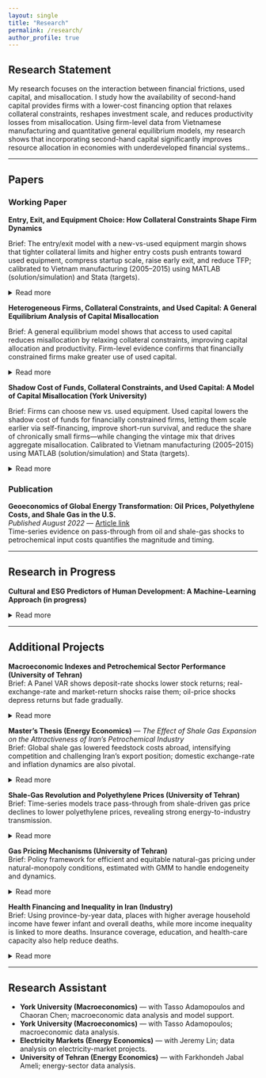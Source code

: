 ```yaml
---
layout: single
title: "Research"
permalink: /research/
author_profile: true
---
```


## Research Statement
My research focuses on the interaction between financial frictions, used capital, and misallocation. I study how the availability of second-hand capital provides firms with a lower-cost financing option that relaxes collateral constraints, reshapes investment scale, and reduces productivity losses from misallocation. Using firm-level data from Vietnamese manufacturing and quantitative general equilibrium models, my research shows that incorporating second-hand capital significantly improves resource allocation in economies with underdeveloped financial systems..

---

## Papers

### Working Paper
**Entry, Exit, and Equipment Choice: How Collateral Constraints Shape Firm Dynamics**  

Brief: The entry/exit model with a new-vs-used equipment margin shows that tighter collateral limits and higher entry costs push entrants toward used equipment, compress startup scale, raise early exit, and reduce TFP; calibrated to Vietnam manufacturing (2005–2015) using MATLAB (solution/simulation) and Stata (targets).
<details><summary>Read more</summary>
I develop a heterogeneous-firm model with entry, exit, and an explicit choice between new and used equipment. Two frictions—collateral limits and entry costs—govern market access, startup scale, vintage at birth, leverage, and survival. The used stock evolves realistically: each period, some new equipment transitions into the used pool, and some used equipment retires. I solve and simulate the model in MATLAB (collocation plus large-panel simulations) and build calibration targets in Stata from Vietnam’s 2005–2015 manufacturing data, including the used-investment share, debt-to-GDP, output volatility, and short- to medium-run persistence. The framework quantifies how tighter finance and higher entry fees push marginal entrants toward cheaper used equipment and smaller initial scale, increasing early-life exit and lowering TFP through composition and scale distortions. Policy counterfactuals compare lowering entry fees with relaxing collateral limits, tracing impacts on entry and exit, the cohort vintage mix, leverage, output moments, and productivity.
</details>

**Heterogeneous Firms, Collateral Constraints, and Used Capital: A General Equilibrium Analysis of Capital Misallocation**

Brief: A general equilibrium model shows that access to used capital reduces misallocation by relaxing collateral constraints, improving capital allocation and productivity. Firm-level evidence confirms that financially constrained firms make greater use of used capital.
<details><summary>Read more</summary>
This study examines how used capital helps reduce the productivity losses created by financial frictions in developing economies. Drawing on Vietnamese manufacturing data, it develops a general equilibrium model in which heterogeneous firms rent both new and used capital while facing collateral constraints. Because used capital is cheaper to rent and requires less collateral, constrained firms are able to operate closer to their efficient scale, which improves aggregate efficiency. The model shows that when used capital is available, misallocation losses are markedly lower than in an economy restricted to new capital. Firm-level evidence further confirms that financially constrained firms rely more heavily on used capital, in line with the theoretical predictions. Together, these findings suggest that secondary markets for used capital serve as a key channel for relaxing borrowing constraints and enhancing resource allocation in economies with underdeveloped financial systems.
</details>


**Shadow Cost of Funds, Collateral Constraints, and Used Capital: A Model of Capital Misallocation (York University)**

Brief: Firms can choose new vs. used equipment. Used capital lowers the shadow cost of funds for financially constrained firms, letting them scale earlier via self-financing, improve short-run survival, and reduce the share of chronically small firms—while changing the vintage mix that drives aggregate misallocation. Calibrated to Vietnam manufacturing (2005–2015) using MATLAB (solution/simulation) and Stata (targets).
<details><summary>Read more</summary>
This paper builds a firm-dynamics model (no entry margin here) with a collateral-style affordability cap and a **shadow cost of funds** that summarizes financing tightness. The key addition is a **vintage choice**: firms can buy **new** equipment (more durable, higher price) or **used** equipment (cheaper up front, faster wear). Because the upfront outlay is smaller, used capital acts as a **financing relief channel**—constrained firms expand capacity sooner and rely less on external funds while **self-financing** builds assets. The used stock evolves each period as some new equipment becomes used and some used equipment retires.
Implementation uses MATLAB for collocation and large-panel simulation; Stata constructs 2005–2015 targets from Vietnam manufacturing (used-investment share, debt-to-GDP, output volatility, and persistence). Draft findings: (i) used capital helps constrained firms scale earlier and survive initial years; (ii) large, unconstrained firms barely change vintage; (iii) aggregate implications run through the vintage mix and scale distribution, informing misallocation and TFP.
</details>





### Publication
**Geoeconomics of Global Energy Transformation: Oil Prices, Polyethylene Costs, and Shale Gas in the U.S.**  
*Published August 2022* — 
<a href="https://wsps.ut.ac.ir/article_93569.html" target="_blank" rel="noopener noreferrer">Article link</a>  
Time-series evidence on pass-through from oil and shale-gas shocks to petrochemical input costs quantifies the magnitude and timing.

---

## Research in Progress

**Cultural and ESG Predictors of Human Development: A Machine-Learning Approach (in progress)**  
<details><summary>Read more</summary>
This project integrates **environmental, social, and governance (ESG) indicators** with **Hofstede’s cultural dimensions** to build a predictive model of the Human Development Index (HDI). Using techniques such as **gradient boosting, penalized regression, and unsupervised clustering**, the framework identifies nonlinear interactions and latent groupings in high-dimensional data. The research highlights how cultural values, governance quality, and sustainability practices jointly shape human development outcomes. It not only improves forecasting accuracy relative to traditional models but also uncovers policy-relevant pathways, showing, for example, how combinations of governance strength and cultural orientation condition the returns to social investment. By merging cross-country datasets with advanced machine learning, the project advances the measurement of development and provides a richer understanding of the institutional and cultural drivers of long-run welfare.
</details>


---

## Additional Projects

**Macroeconomic Indexes and Petrochemical Sector Performance (University of Tehran)**  
Brief: A Panel VAR shows deposit-rate shocks lower stock returns; real-exchange-rate and market-return shocks raise them; oil-price shocks depress returns but fade gradually.  
<details><summary>Read more</summary>
In this study, I apply a PVAR to examine how oil prices, real exchange rates, deposit rates, and market returns shape stock returns in Iran’s petrochemical sector. Impulse–response functions show deposit-rate shocks reduce returns, exchange-rate shocks increase them, and oil shocks have a negative yet diminishing effect across quarters—highlighting persistent macro-financial channels shaping firm performance.
</details>

**Master’s Thesis (Energy Economics)** — *The Effect of Shale Gas Expansion on the Attractiveness of Iran’s Petrochemical Industry*  
Brief: Global shale gas lowered feedstock costs abroad, intensifying competition and challenging Iran’s export position; domestic exchange-rate and inflation dynamics are also pivotal.  
<details><summary>Read more</summary>
The thesis studies how the U.S. shale-gas boom reshaped global petrochemical competitiveness. Using time-series and panel econometrics (e.g., VECM/cointegration), it links shale-driven energy price changes with polyethylene prices and sectoral performance, showing how external energy shocks and domestic macro factors jointly determine industry attractiveness.
</details>

**Shale-Gas Revolution and Polyethylene Prices (University of Tehran)**  
Brief: Time-series models trace pass-through from shale-driven gas price declines to lower polyethylene prices, revealing strong energy-to-industry transmission.  
<details><summary>Read more</summary>
Econometric analysis shows that cheaper gas inputs increased supply and put durable downward pressure on polymer prices, illustrating how energy shocks propagate through manufacturing cost structures and global competition.
</details>

**Gas Pricing Mechanisms (University of Tehran)**  
Brief: Policy framework for efficient and equitable natural-gas pricing under natural-monopoly conditions, estimated with GMM to handle endogeneity and dynamics.  
<details><summary>Read more</summary>
Grounded in public-sector pricing and Ramsey principles, the project estimates demand and cost relationships and evaluates alternative pricing rules under subsidy reform. GMM estimation provides consistent dynamics, yielding benchmarks that balance fiscal goals, consumer welfare, and industrial competitiveness.
</details>

**Health Financing and Inequality in Iran (Industry)**  
Brief: Using province-by-year data, places with higher average household income have fewer infant and overall deaths, while more income inequality is linked to more deaths. Insurance coverage, education, and health-care capacity also help reduce deaths.
<details><summary>Read more</summary> I compare each province to itself over time (so fixed local traits don’t bias results) and track two outcomes: infant mortality and all-cause mortality. The main drivers are log household spending (a proxy for income), the Gini index (a measure of inequality), education, insurance coverage, and healthcare capacity. To check the direction of cause and effect, I also repeat the analysis using past values as instruments. The pattern is robust: higher income → lower mortality; higher inequality → higher mortality; more insurance, education, and care capacity → lower mortality. </details>

---

## Research Assistant
- **York University (Macroeconomics)** — with Tasso Adamopoulos and Chaoran Chen; macroeconomic data analysis and model support.  
- **York University (Macroeconomics)** — with Tasso Adamopoulos; macroeconomic data analysis.  
- **Electricity Markets (Energy Economics)** — with Jeremy Lin; data analysis on electricity-market projects.  
- **University of Tehran (Energy Economics)** — with Farkhondeh Jabal Ameli; energy-sector data analysis.  

